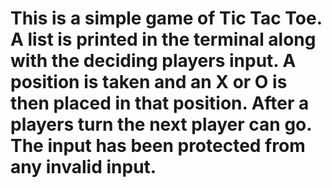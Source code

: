 # This is a simple game of Tic Tac Toe. A list is printed in the terminal along with the deciding players input. A position is taken and an X or O is then placed in that position. After a players turn the next player can go. The input has been protected from any invalid input.
